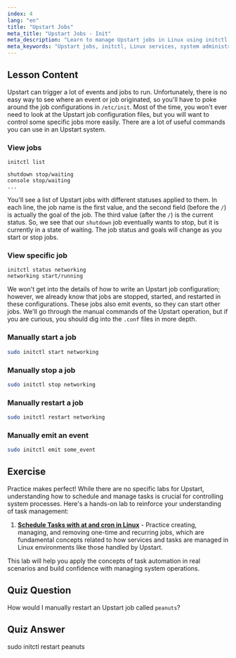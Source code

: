 ```yaml
---
index: 4
lang: "en"
title: "Upstart Jobs"
meta_title: "Upstart Jobs - Init"
meta_description: "Learn to manage Upstart jobs in Linux using initctl commands. Understand job status, start, stop, and restart services. Improve your Linux system administration skills."
meta_keywords: "Upstart jobs, initctl, Linux services, system administration, Linux tutorial, beginner guide"
---
```


## Lesson Content

Upstart can trigger a lot of events and jobs to run. Unfortunately, there is no easy way to see where an event or job originated, so you'll have to poke around the job configurations in `/etc/init`. Most of the time, you won't ever need to look at the Upstart job configuration files, but you will want to control some specific jobs more easily. There are a lot of useful commands you can use in an Upstart system.

### View jobs

```plaintext
initctl list

shutdown stop/waiting
console stop/waiting
...
```

You'll see a list of Upstart jobs with different statuses applied to them. In each line, the job name is the first value, and the second field (before the `/`) is actually the goal of the job. The third value (after the `/`) is the current status. So, we see that our `shutdown` job eventually wants to stop, but it is currently in a state of waiting. The job status and goals will change as you start or stop jobs.

### View specific job

```plaintext
initctl status networking
networking start/running
```

We won't get into the details of how to write an Upstart job configuration; however, we already know that jobs are stopped, started, and restarted in these configurations. These jobs also emit events, so they can start other jobs. We'll go through the manual commands of the Upstart operation, but if you are curious, you should dig into the `.conf` files in more depth.

### Manually start a job

```bash
sudo initctl start networking
```

### Manually stop a job

```bash
sudo initctl stop networking
```

### Manually restart a job

```bash
sudo initctl restart networking
```

### Manually emit an event

```bash
sudo initctl emit some_event
```

## Exercise

Practice makes perfect! While there are no specific labs for Upstart, understanding how to schedule and manage tasks is crucial for controlling system processes. Here's a hands-on lab to reinforce your understanding of task management:

1. **[Schedule Tasks with at and cron in Linux](https://labex.io/labs/comptia-schedule-tasks-with-at-and-cron-in-linux-590870)** - Practice creating, managing, and removing one-time and recurring jobs, which are fundamental concepts related to how services and tasks are managed in Linux environments like those handled by Upstart.

This lab will help you apply the concepts of task automation in real scenarios and build confidence with managing system operations.

## Quiz Question

How would I manually restart an Upstart job called `peanuts`?

## Quiz Answer

sudo initctl restart peanuts
